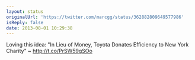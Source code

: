 ```yaml
---
layout: status
originalUrl: 'https://twitter.com/marcgg/status/362882809649577986'
isReply: false
date: 2013-08-01 10:29:38
---
```


Loving this idea: "In Lieu of Money, Toyota Donates Efficiency to New York Charity" ~ http://t.co/PrSW59gSOo
